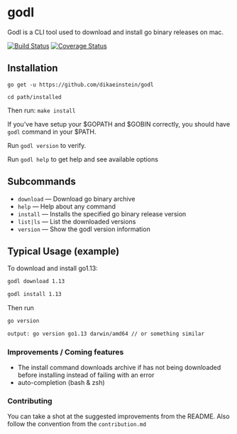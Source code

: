 # godl

Godl is a CLI tool used to download and install go binary releases on mac.

[![Build Status](https://travis-ci.com/dikaeinstein/godl.svg?branch=master)](https://travis-ci.com/dikaeinstein/godl)
[![Coverage Status](https://coveralls.io/repos/github/dikaeinstein/godl/badge.svg?branch=master)](https://coveralls.io/github/dikaeinstein/godl?branch=master)

## Installation

```go get -u https://github.com/dikaeinstein/godl```

```cd path/installed```

Then run: ```make install```

If you've have setup your $GOPATH and $GOBIN correctly, you should have `godl` command in your $PATH.

Run `godl version` to verify.

Run `godl help` to get help and see available options

## Subcommands

* `download` — Download go binary archive
* `help` — Help about any command
* `install` — Installs the specified go binary release version
* `list|ls` — List the downloaded versions
* `version` — Show the godl version information

## Typical Usage (example)

To download and install go1.13:

```bash
godl download 1.13

godl install 1.13
```

Then run

```bash
go version
```

```bash
output: go version go1.13 darwin/amd64 // or something similar
```

### Improvements / Coming features

* The install command downloads archive if has not being downloaded before installing instead of failing with an error
* auto-completion (bash & zsh)

### Contributing

You can take a shot at the suggested improvements from the README. Also follow the convention from the `contribution.md`
